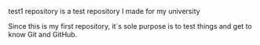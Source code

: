 test1 repository is a test repository I made for my university

Since this is my first repository, it´s sole purpose is to test things and get to know Git and GitHub.

